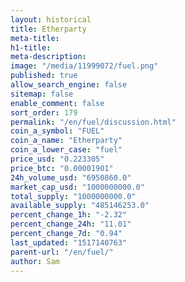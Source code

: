 ```yaml
---
layout: historical
title: Etherparty
meta-title: 
h1-title: 
meta-description: 
image: "/media/11999072/fuel.png"
published: true
allow_search_engine: false
sitemap: false
enable_comment: false
sort_order: 179
permalink: "/en/fuel/discussion.html"
coin_a_symbol: "FUEL"
coin_a_name: "Etherparty"
coin_a_lower_case: "fuel"
price_usd: "0.223305"
price_btc: "0.00001901"
24h_volume_usd: "6950860.0"
market_cap_usd: "1000000000.0"
total_supply: "1000000000.0"
available_supply: "485146253.0"
percent_change_1h: "-2.32"
percent_change_24h: "11.01"
percent_change_7d: "0.94"
last_updated: "1517140763"
parent-url: "/en/fuel/"
author: Sam
---
```


